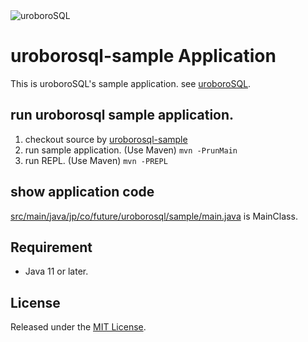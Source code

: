 <img src="https://future-architect.github.io/uroborosql-doc/images/logo.png" style="max-width: 600px;" alt="uroboroSQL" />

# uroborosql-sample Application

This is uroboroSQL's sample application.
see [uroboroSQL](https://github.com/future-architect/uroborosql).

## run uroborosql sample application.

1. checkout source by [uroborosql-sample](https://github.com/future-architect/uroborosql-sample.git)
1. run sample application. (Use Maven)
	`mvn -PrunMain`
1. run REPL. (Use Maven)
	`mvn -PREPL`

## show application code
[src/main/java/jp/co/future/uroborosql/sample/main.java](https://github.com/future-architect/uroborosql-sample/blob/master/src/main/java/jp/co/future/uroborosql/sample/Main.java) is MainClass.

## Requirement

- Java 11 or later.

## License

Released under the [MIT License](https://github.com/future-architect/uroborosql-sample/blob/master/LICENSE).

